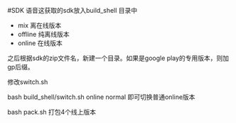 #SDK
语音这获取的sdk放入build_shell 目录中

- mix 离在线版本
- offline 纯离线版本
- online 在线版本

之后根据sdk的zip文件名，新建一个目录。如果是google play的专用版本，则加gp后缀。

修改switch.sh 

bash build_shell/switch.sh online normal
即可切换普通online版本

bash pack.sh 
打包4个线上版本
